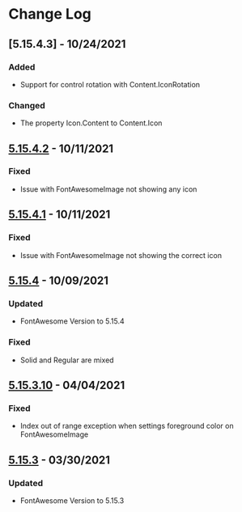 # Change Log

## [5.15.4.3] - 10/24/2021
### Added
- Support for control rotation with Content.IconRotation

### Changed
- The property Icon.Content to Content.Icon

## [5.15.4.2] - 10/11/2021
### Fixed
- Issue with FontAwesomeImage not showing any icon

## [5.15.4.1] - 10/11/2021
### Fixed
- Issue with FontAwesomeImage not showing the correct icon

## [5.15.4] - 10/09/2021
### Updated
- FontAwesome Version to 5.15.4

### Fixed
- Solid and Regular are mixed

## [5.15.3.10] - 04/04/2021
### Fixed
- Index out of range exception when settings foreground color on FontAwesomeImage

## [5.15.3] - 03/30/2021
### Updated
- FontAwesome Version to 5.15.3

[5.15.4.2]: https://github.com/DSaladinCH/fontawesome-wpf/compare/v5.15.4.1...v5.15.4.2
[5.15.4.1]: https://github.com/DSaladinCH/fontawesome-wpf/compare/v5.15.4...v5.15.4.1
[5.15.4]: https://github.com/DSaladinCH/fontawesome-wpf/compare/v5.15.3.10...v5.15.4
[5.15.3.10]: https://github.com/DSaladinCH/fontawesome-wpf/compare/v5.15.3...v5.15.3.10
[5.15.3]: https://github.com/DSaladinCH/fontawesome-wpf/releases/tag/v5.15.3